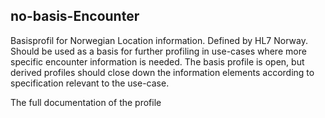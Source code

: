 ## no-basis-Encounter

Basisprofil for Norwegian Location information. Defined by HL7 Norway. Should be used as a basis for further profiling 
in use-cases where more specific encounter information is needed. The basis profile is open, but derived profiles should close down the information elements according 
to specification relevant to the use-case.<br>

The full documentation of the profile
